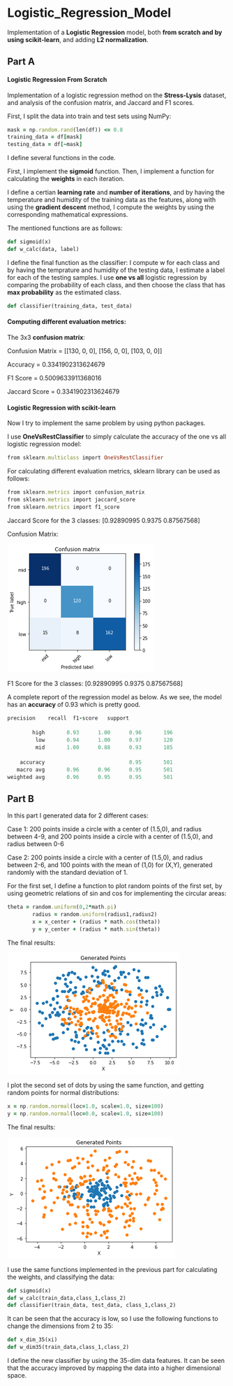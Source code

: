 # Logistic_Regression_Model
Implementation of a **Logistic Regression** model, both **from scratch and by using scikit-learn**, and adding **L2 normalization**.

<h2>Part A</h2>

<h4>Logistic Regression From Scratch</h4>

Implementation of a logistic regression method on the **Stress-Lysis** dataset, and analysis of the confusion matrix, and Jaccard and F1 scores.

First, I split the data into train and test sets using NumPy:

```ruby
mask = np.random.rand(len(df)) <= 0.8
training_data = df[mask]
testing_data = df[~mask]
```

I define several functions in the code.

First, I implement the **sigmoid** function. Then, I implement a function for calculating the **weights** in each iteration.

I define a certian **learning rate** and **number of iterations**, and by having the temperature and humidity of the training data as the features, along with using the **gradient descent** method, I compute the weights by using the corresponding mathematical expressions.

The mentioned functions are as follows:

```ruby
def sigmoid(x)
def w_calc(data, label)
```

I define the final function as the classifier: I compute w for each class and by having the temprature and humidity of the testing data, I estimate a label for each of the testing samples. I use **one vs all** logistic regression by comparing the probability of each class, and then choose the class that has **max probability** as the estimated class.

```ruby
def classifier(training_data, test_data)
```

<h4>Computing different evaluation metrics:</h4>

The 3x3 **confusion matrix**:

Confusion Matrix =  [[130, 0, 0], [156, 0, 0], [103, 0, 0]]

Accuracy = 0.3341902313624679

F1 Score = 0.5009633911368016

Jaccard Score =  0.3341902313624679

<h4>Logistic Regression with scikit-learn</h4>

Now I try to implement the same problem by using python packages.

I use **OneVsRestClassifier** to simply calculate the accuracy of the one vs all logistic regression model:

```ruby
from sklearn.multiclass import OneVsRestClassifier
```

For calculating different evaluation metrics, sklearn library can be used as follows:

```ruby
from sklearn.metrics import confusion_matrix
from sklearn.metrics import jaccard_score
from sklearn.metrics import f1_score
```

Jaccard Score for the 3 classes: [0.92890995 0.9375     0.87567568]

Confusion Matrix:

![My Image](images/1.png)

F1 Score for the 3 classes: [0.92890995 0.9375     0.87567568]

A complete report of the regression model as below. As we see, the model has an **accuracy** of 0.93 which is pretty good.

```ruby
precision    recall  f1-score   support

        high       0.93      1.00      0.96       196
         low       0.94      1.00      0.97       120
         mid       1.00      0.88      0.93       185

    accuracy                           0.95       501
   macro avg       0.96      0.96      0.95       501
weighted avg       0.96      0.95      0.95       501
```

<h2>Part B</h2>

In this part I generated data for 2 different cases:

Case 1: 200 points inside a circle with a center of (1.5,0), and radius between 4-9, and 200 points inside a circle with a center of (1.5,0), and radius between 0-6

Case 2: 200 points inside a circle with a center of (1.5,0), and radius between 2-6, and 100 points with the mean of (1,0) for (X,Y), generated randomly with the standard deviation of 1.

For the first set, I define a function to plot random points of the first set, by using geometric relations of sin and cos for implementing the circular areas:

```ruby
theta = random.uniform(0,2*math.pi)
        radius = random.uniform(radius1,radius2)
        x = x_center + (radius * math.cos(theta))
        y = y_center + (radius * math.sin(theta))
``` 

The final results:

![My Image](images/2.png)

I plot the second set of dots by using the same function, and getting random points for normal distributions:

```ruby
x = np.random.normal(loc=1.0, scale=1.0, size=100)
y = np.random.normal(loc=0.0, scale=1.0, size=100)
```

The final results:

![My Image](images/3.png)

I use the same functions implemented in the previous part for calculating the weights, and classifying the data:

```ruby
def sigmoid(x)
def w_calc(train_data,class_1,class_2)
def classifier(train_data, test_data, class_1,class_2)
```
It can be seen that the accuracy is low, so I use the following functions to change the dimensions from 2 to 35:

```ruby
def x_dim_35(xi)
def w_dim35(train_data,class_1,class_2)
```

I define the new classifier by using the 35-dim data features. It can be seen that the accuracy improved by mapping the data into a higher dimensional space.





